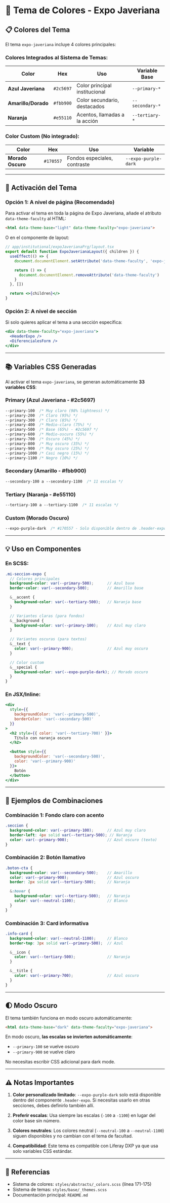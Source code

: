 # 🎨 Tema de Colores - Expo Javeriana

## 📋 Colores del Tema

El tema `expo-javeriana` incluye 4 colores principales:

### **Colores Integrados al Sistema de Temas:**

| Color | Hex | Uso | Variable Base |
|-------|-----|-----|---------------|
| **Azul Javeriana** | `#2c5697` | Color principal institucional | `--primary-*` |
| **Amarillo/Dorado** | `#fbb900` | Color secundario, destacados | `--secondary-*` |
| **Naranja** | `#e55110` | Acentos, llamadas a la acción | `--tertiary-*` |

### **Color Custom (No integrado):**

| Color | Hex | Uso | Variable |
|-------|-----|-----|----------|
| **Morado Oscuro** | `#170557` | Fondos especiales, contraste | `--expo-purple-dark` |

---

## 🔧 Activación del Tema

### **Opción 1: A nivel de página (Recomendado)**

Para activar el tema en toda la página de Expo Javeriana, añade el atributo `data-theme-faculty` al HTML:

```html
<html data-theme-base="light" data-theme-faculty="expo-javeriana">
```

O en el componente de layout:

```jsx
// app/institutional/expoJaverianaPrg/layout.tsx
export default function ExpoJaverianaLayout({ children }) {
  useEffect(() => {
    document.documentElement.setAttribute('data-theme-faculty', 'expo-javeriana')

    return () => {
      document.documentElement.removeAttribute('data-theme-faculty')
    }
  }, [])

  return <>{children}</>
}
```

### **Opción 2: A nivel de sección**

Si solo quieres aplicar el tema a una sección específica:

```jsx
<div data-theme-faculty="expo-javeriana">
  <HeaderExpo />
  <DiferencialesForm />
</div>
```

---

## 📚 Variables CSS Generadas

Al activar el tema `expo-javeriana`, se generan automáticamente **33 variables CSS**:

### **Primary (Azul Javeriana - #2c5697)**
```css
--primary-100  /* Muy claro (98% lightness) */
--primary-200  /* Claro (95%) */
--primary-300  /* Claro (85%) */
--primary-400  /* Medio-claro (75%) */
--primary-500  /* Base (65%) - #2c5697 */
--primary-600  /* Medio-oscuro (55%) */
--primary-700  /* Oscuro (45%) */
--primary-800  /* Muy oscuro (35%) */
--primary-900  /* Muy oscuro (25%) */
--primary-1000 /* Casi negro (15%) */
--primary-1100 /* Negro (10%) */
```

### **Secondary (Amarillo - #fbb900)**
```css
--secondary-100 a --secondary-1100  /* 11 escalas */
```

### **Tertiary (Naranja - #e55110)**
```css
--tertiary-100 a --tertiary-1100  /* 11 escalas */
```

### **Custom (Morado Oscuro)**
```css
--expo-purple-dark  /* #170557 - Solo disponible dentro de .header-expo */
```

---

## 💡 Uso en Componentes

### **En SCSS:**

```scss
.mi-seccion-expo {
  // Colores principales
  background-color: var(--primary-500);      // Azul base
  border-color: var(--secondary-500);        // Amarillo base

  &__accent {
    background-color: var(--tertiary-500);   // Naranja base
  }

  // Variantes claras (para fondos)
  &__background {
    background-color: var(--primary-100);    // Azul muy claro
  }

  // Variantes oscuras (para textos)
  &__text {
    color: var(--primary-900);               // Azul muy oscuro
  }

  // Color custom
  &__special {
    background-color: var(--expo-purple-dark); // Morado oscuro
  }
}
```

### **En JSX/Inline:**

```jsx
<div
  style={{
    backgroundColor: 'var(--primary-500)',
    borderColor: 'var(--secondary-500)'
  }}
>
  <h2 style={{ color: 'var(--tertiary-700)' }}>
    Título con naranja oscuro
  </h2>

  <button style={{
    backgroundColor: 'var(--secondary-500)',
    color: 'var(--primary-900)'
  }}>
    Botón
  </button>
</div>
```

---

## 🎨 Ejemplos de Combinaciones

### **Combinación 1: Fondo claro con acento**
```scss
.seccion {
  background-color: var(--primary-100);      // Azul muy claro
  border-left: 4px solid var(--tertiary-500); // Naranja
  color: var(--primary-900);                 // Azul oscuro (texto)
}
```

### **Combinación 2: Botón llamativo**
```scss
.boton-cta {
  background-color: var(--secondary-500);    // Amarillo
  color: var(--primary-900);                 // Azul oscuro
  border: 2px solid var(--tertiary-500);     // Naranja

  &:hover {
    background-color: var(--tertiary-500);   // Naranja
    color: var(--neutral-1100);              // Blanco
  }
}
```

### **Combinación 3: Card informativa**
```scss
.info-card {
  background-color: var(--neutral-1100);     // Blanco
  border-top: 3px solid var(--primary-500);  // Azul

  &__icon {
    color: var(--tertiary-500);              // Naranja
  }

  &__title {
    color: var(--primary-700);               // Azul oscuro
  }
}
```

---

## 🌓 Modo Oscuro

El tema también funciona en modo oscuro automáticamente:

```html
<html data-theme-base="dark" data-theme-faculty="expo-javeriana">
```

En modo oscuro, **las escalas se invierten automáticamente**:
- `--primary-100` se vuelve oscuro
- `--primary-900` se vuelve claro

No necesitas escribir CSS adicional para dark mode.

---

## ⚠️ Notas Importantes

1. **Color personalizado limitado**: `--expo-purple-dark` solo está disponible dentro del componente `.header-expo`. Si necesitas usarlo en otras secciones, debes definirlo también allí.

2. **Preferir escalas**: Usa siempre las escalas (`-100` a `-1100`) en lugar del color base sin número.

3. **Colores neutrales**: Los colores neutral (`--neutral-100` a `--neutral-1100`) siguen disponibles y no cambian con el tema de facultad.

4. **Compatibilidad**: Este tema es compatible con Liferay DXP ya que usa solo variables CSS estándar.

---

## 📖 Referencias

- Sistema de colores: `styles/abstracts/_colors.scss` (línea 171-175)
- Sistema de temas: `styles/base/_themes.scss`
- Documentación principal: `README.md`
